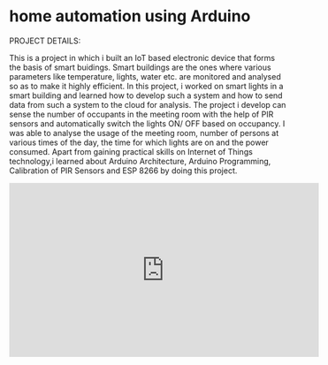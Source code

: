 # home automation using Arduino

PROJECT DETAILS:

This is a project in which i built an IoT based electronic device that forms the basis of smart buidings.
Smart buildings are the ones where various parameters like temperature, lights, water etc. are monitored and analysed so as to make it highly efficient. 
In this project, i worked on smart lights in a smart building and learned how to develop such a system and how to send data from such a system to the cloud for analysis. 
The project i develop can sense the number of occupants in the meeting room with the help of PIR sensors and automatically switch the lights ON/ OFF based on occupancy. 
I was able to analyse the usage of the meeting room, number of persons at various times of the day, the time for which lights are on and the power consumed.
Apart from gaining practical skills on Internet of Things technology,i learned about Arduino Architecture, Arduino Programming, Calibration of PIR Sensors and ESP 8266 by doing this project.



<iframe width="560" height="315" src="https://www.youtube.com/embed/jTYCl8GyCnQ" frameborder="0" allow="autoplay; encrypted-media" allowfullscreen></iframe>
